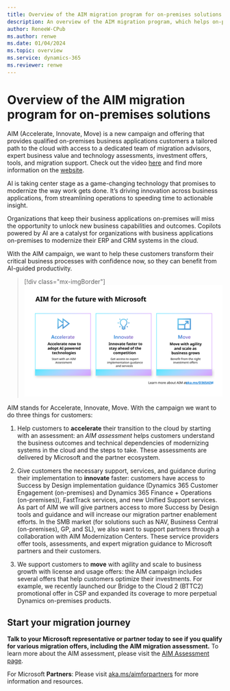 ```yaml
---
title: Overview of the AIM migration program for on-premises solutions
description: An overview of the AIM migration program, which helps on-premises customers to simplify and accelerate their move to the cloud.
author: ReneeW-CPub
ms.author: renwe
ms.date: 01/04/2024
ms.topic: overview
ms.service: dynamics-365
ms.reviewer: renwe
---
```


# Overview of the AIM migration program for on-premises solutions

AIM (Accelerate, Innovate, Move) is a new campaign and offering that provides qualified on-premises business applications customers a tailored path to the cloud with access to a dedicated team of migration advisors, expert business value and technology assessments, investment offers, tools, and migration support. Check out the video [here](https://aka.ms/d365aim) and find more information on the [website](https://aka.ms/d365aim). 

AI is taking center stage as a game-changing technology that promises to modernize the way work gets done. It’s driving innovation across business applications, from streamlining operations to speeding time to actionable insight. 

Organizations that keep their business applications on-premises will miss the opportunity to unlock new business capabilities and outcomes. Copilots powered by AI are a catalyst for organizations with business applications on-premises to modernize their ERP and CRM systems in the cloud.

With the AIM campaign, we want to help these customers transform their critical business processes with confidence now, so they can benefit from AI-guided productivity.

> [!div class="mx-imgBorder"]
> ![AIM: Accelerate, Innovate, Move](media/AIM-Learn-image.svg "AIM: Accelerate, Innovate, Move")
> 
AIM stands for Accelerate, Innovate, Move. With the campaign we want to do three things for customers:

1. Help customers to **accelerate** their transition to the cloud by starting with an assessment: an *AIM assessment* helps customers understand the business outcomes and technical dependencies of modernizing systems in the cloud and the steps to take. These assessments are delivered by Microsoft and the partner ecosystem.

2. Give customers the necessary support, services, and guidance during their implementation to **innovate** faster: customers have access to Success by Design implementation guidance (Dynamics 365 Customer Engagement (on-premises) and Dynamics 365 Finance + Operations (on-premises)), FastTrack services, and new Unified Support services. As part of AIM we will give partners access to more Success by Design tools and guidance and will increase our migration partner enablement efforts. In the SMB market (for solutions such as NAV, Business Central (on-premises), GP, and SL), we also want to support partners through a collaboration with AIM Modernization Centers. These service providers offer tools, assessments, and expert migration guidance to Microsoft partners and their customers.

3. We support customers to **move** with agility and scale to business growth with license and usage offers: the AIM campaign includes several offers that help customers optimize their investments. For example, we recently launched our Bridge to the Cloud 2 (BTTC2) promotional offer in CSP and expanded its coverage to more perpetual Dynamics on-premises products.

## Start your migration journey

**Talk to your Microsoft representative or partner today to see if you qualify for various migration offers, including the AIM migration assessment.** To learn more about the AIM assessment, please visit the [AIM Assessment page](aim-assessment.md).

For Microsoft **Partners**: Please visit [aka.ms/aimforpartners](https://aka.ms/aimforpartners) for more information and resources. 




